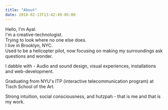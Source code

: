 ```yaml
---
title: "About"
date: 2018-02-13T13:42:49-05:00
---
```


Hello, I'm Ayal.<br>
I'm a creative-technologist.<br>
Trying to look where no one else does. <br>
I live in Brooklyn, NYC.<br>
Used to be a helicopter pilot, now focusing on making my surroundings ask questions and wonder.

I dabble with - Audio and sound design, visual experiences, installations and web-development.

Graduating from NYU's ITP (interactive telecommunication program) at Tisch School of the Art.

Strong intuition, social consciousness, and hutzpah - that is me and that is my work.
